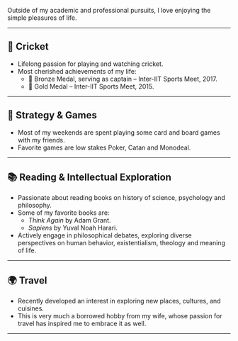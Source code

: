 
Outside of my academic and professional pursuits, I love enjoying the simple pleasures of life.

---

## 🏏 Cricket
- Lifelong passion for playing and watching cricket.
- Most cherished achievements of my life: 
  - 🥉 Bronze Medal, serving as captain – Inter-IIT Sports Meet, 2017.
  - 🥇 Gold Medal – Inter-IIT Sports Meet, 2015.

---


## 🎲 Strategy & Games
- Most of my weekends are spent playing some card and board games with my friends.
- Favorite games are low stakes Poker, Catan and Monodeal.

---

## 📚 Reading & Intellectual Exploration
- Passionate about reading books on history of science, psychology and philosophy.  
- Some of my favorite books are:
  - *Think Again* by Adam Grant.  
  - *Sapiens* by Yuval Noah Harari.  
- Actively engage in philosophical debates, exploring diverse perspectives on human behavior, existentialism, theology and meaning of life.  

---

## 🌍 Travel
- Recently developed an interest in exploring new places, cultures, and cuisines.  
- This is very much a borrowed hobby from my wife, whose passion for travel has inspired me to embrace it as well.   

---